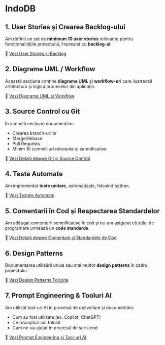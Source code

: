 # IndoDB

## 1. User Stories și Crearea Backlog-ului

Am definit un set de **minimum 10 user stories** relevante pentru funcționalitățile proiectului, împreună cu **backlog-ul**.

📄 [Vezi User Stories și Backlog](./docs/readmes/user-stories/README.md)

## 2. Diagrame UML / Workflow

Această secțiune conține **diagrame UML** și **workflow-uri** care ilustrează arhitectura și logica proceselor din aplicație.

📄 [Vezi Diagrame UML și Workflow](./docs/readmes/diagrame/README.md)

## 3. Source Control cu Git

În această secțiune documentăm:

- Crearea branch-urilor
- Merge/Rebase
- Pull Requests
- Minim 10 commit-uri relevante și semnificative

📄 [Vezi Detalii despre Git și Source Control](./docs/readmes/source-control/README.md)

## 4. Teste Automate

Am implementat **teste unitare**, automatizate, folosind python.

📄 [Vezi Testele Automate](./docs/readmes/teste-automate/README.md)

## 5. Comentarii în Cod și Respectarea Standardelor

Am adăugat comentarii semnificative în cod și ne-am asigurat că stilul de programare urmează un **code standards**.

📄 [Vezi Detalii despre Comentarii și Standardele de Cod](./docs/readmes/cod-standarde/README.md)

## 6. Design Patterns

Documentarea utilizării unuia sau mai multor **design patterns** în cadrul proiectului.

📄 [Vezi Design Patterns Folosite](./docs/readmes/design-patterns/README.md)

## 7. Prompt Engineering & Tooluri AI

Am utilizat tool-uri AI în procesul de dezvoltare și documentăm:

- Cum au fost utilizate (ex. Copilot, ChatGPT)
- Ce prompturi am folosit
- Cum ne-au ajutat în procesul de scris cod

📄 [Vezi Prompt Engineering și Tool-uri AI](./docs/readmes/prompt-engineering/README.md)
